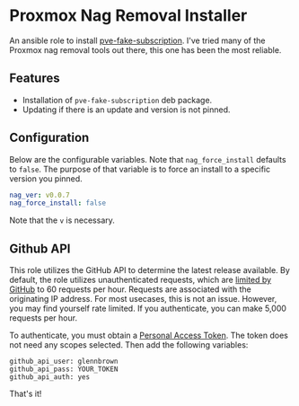 # Proxmox Nag Removal Installer

An ansible role to install [pve-fake-subscription](https://github.com/Jamesits/pve-fake-subscription/).  I've tried many of the Proxmox nag removal tools out there, this one has been the most reliable.

## Features

- Installation of `pve-fake-subscription` deb package.
- Updating if there is an update and version is not pinned.

## Configuration

Below are the configurable variables.  Note that `nag_force_install` defaults to `false`.  The purpose of that variable is to force an install to a specific version you pinned.

```yaml
nag_ver: v0.0.7
nag_force_install: false
```
Note that the `v` is necessary.

## Github API

This role utilizes the GitHub API to determine the latest release available.  By default, the role utilizes unauthenticated requests, which are [limited by GitHub](https://docs.github.com/en/rest/overview/resources-in-the-rest-api#rate-limiting) to 60 requests per hour.  Requests are associated with the originating IP address.  For most usecases, this is not an issue.  However, you may find yourself rate limited.  If you authenticate, you can make 5,000 requests per hour.

To authenticate, you must obtain a [Personal Access Token](https://github.com/settings/tokens/new).  The token does not need any scopes selected.  Then add the following variables:

```
github_api_user: glennbrown
github_api_pass: YOUR_TOKEN
github_api_auth: yes
```

That's it!